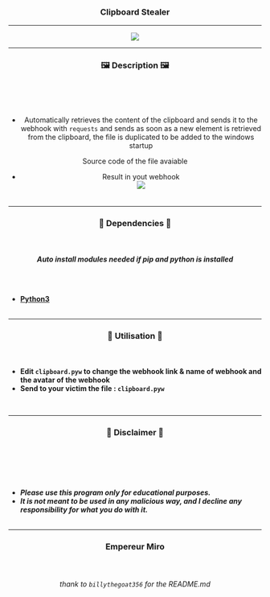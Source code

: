 ### <p align="center"> Clipboard Stealer </p>
  
-----
<p align="center"><img src="https://i.imgur.com/gedG82d.jpg"></p>

-----

### <p align="center">🖼️ Description 🖼️</p><br>

<center> 
  
<br>

* Automatically retrieves the content of the clipboard and sends it to the webhook with `requests` and sends as soon as a new element is retrieved from the clipboard, the file is duplicated to be added to the windows startup

Source code of the file avaiable<br>

* Result in yout webhook<br>
  <img src="https://i.imgur.com/7Ixkt44.png">
  <br><br>
</center>

-----

### <p align="center">📁 Dependencies 📁</p><br>

<p align="center"><strong><i>Auto install modules needed if pip and python is installed</i></strong</p>

<br><br>
* <a href="https://www.python.org/ftp/python/3.9.13/python-3.9.13-amd64.exe">Python3</a>
<br><br>

-----

### <p align="center">🔌 Utilisation 🔌</p><br>
  
* Edit `clipboard.pyw` to change the webhook link & name of webhook and the avatar of the webhook
* Send to your victim the file : `clipboard.pyw`
<br>
  
-----

### <p align="center">📌 Disclaimer 📌</p><br>

<br><br>
* ***Please use this program only for educational purposes.***
* ***It is not meant to be used in any malicious way, and I decline any responsibility for what you do with it.***
<br><br>

-----

  ### <p align="center">Empereur Miro</p> <br>

  ###### <p align="center">thank to `billythegoat356` for the README.md</p>
